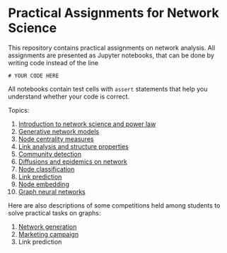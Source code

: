 # Practical Assignments for Network Science

This repository contains practical assignments on network analysis. All assignments are presented as Jupyter notebooks, that can be done by writing code instead of the line 
```
# YOUR CODE HERE
```
All notebooks contain test cells with `assert` statements that help you understand whether your code is correct.

Topics:
1. [Introduction to network science and power law](assignment_intro_power_law/assignment.ipynb)
2. [Generative network models](assignment_gen_models/assignment.ipynb)
3. [Node centrality measures](assignment_centrality/assignment.ipynb)
4. [Link analysis and structure properties](assignment_link_analysis/assignment.ipynb)
5. [Community detection](assignment_community_detection/assignment.ipynb)
6. [Diffusions and epidemics on network](assignment_diffusions_epidemics/assignment.ipynb)
7. [Node classification](assignment_node_classification/assignment.ipynb)
8. [Link prediction](assignment_link_prediction/assignment.ipynb)
9. [Node embedding](assignment_node_embedding/assignment.ipynb)
10. [Graph neural networks](assignment_gnn/assignment.ipynb)

Here are also descriptions of some competitions held among students to solve practical tasks on graphs:
1. [Network generation](competition_network_generation/competition.ipynb)
2. [Marketing campaign](competition_marketing_campaign/competition.ipynb)
3. Link prediction
